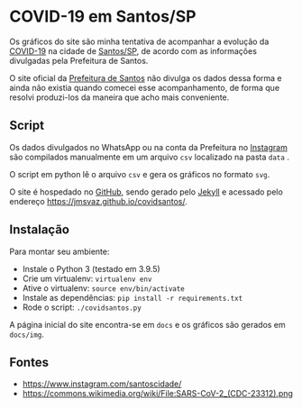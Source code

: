 # COVID-19 em Santos/SP

Os gráficos do site são minha tentativa de acompanhar a evolução da [COVID-19](https://pt.wikipedia.org/wiki/COVID-19) na cidade de [Santos/SP](https://pt.wikipedia.org/wiki/Santos), de acordo com as informações divulgadas pela Prefeitura de Santos.

O site oficial da [Prefeitura de Santos](https://egov.santos.sp.gov.br/santosmapeada/Saude/DadosDEVIG/MapaDEVIG/#) não divulga os dados dessa forma e ainda não existia quando comecei esse acompanhamento, de forma que resolvi produzi-los da maneira que acho mais conveniente.

## Script

Os dados divulgados no WhatsApp ou na conta da Prefeitura no [Instagram](https://www.instagram.com/santoscidade/) são compilados manualmente em um arquivo `csv` localizado na pasta `data` .

O script em python lê o arquivo `csv` e gera os gráficos no formato `svg`.

O site é hospedado no [GitHub](https://github.com/), sendo gerado pelo [Jekyll](https://jekyllrb.com/) e acessado pelo endereço <https://jmsvaz.github.io/covidsantos/>.

## Instalação

Para montar seu ambiente:

- Instale o Python 3 (testado em 3.9.5)
- Crie um virtualenv: `virtualenv env`
- Ative o virtualenv: `source env/bin/activate`
- Instale as dependências: `pip install -r requirements.txt`
- Rode o script: `./covidsantos.py`

A página inicial do site encontra-se em `docs` e os gráficos são gerados em `docs/img`.

## Fontes

- <https://www.instagram.com/santoscidade/>
- <https://commons.wikimedia.org/wiki/File:SARS-CoV-2_(CDC-23312).png>
